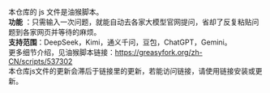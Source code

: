 本仓库的 js 文件是油猴脚本。  
**功能** ：只需输入一次问题，就能自动去各家大模型官网提问，省却了反复粘贴问题到各家网页并等待的麻烦。  
**支持范围**：DeepSeek，Kimi，通义千问，豆包，ChatGPT，Gemini。  
更多细节介绍，见油猴脚本链接：https://greasyfork.org/zh-CN/scripts/537302  
本仓库js文件的更新会滞后于链接里的更新，若能访问链接，请使用链接安装或更新。